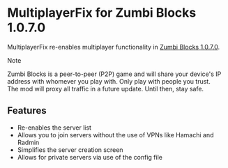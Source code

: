 # MultiplayerFix for Zumbi Blocks 1.0.7.0

MultiplayerFix re-enables multiplayer functionality in [Zumbi Blocks 1.0.7.0](https://zumbiblocks.yolasite.com/).

> [!NOTE]
> Zumbi Blocks is a peer-to-peer (P2P) game and will share your device's IP address with whomever you play with. Only play with people you trust.  
> The mod will proxy all traffic in a future update. Until then, stay safe.

## Features
- Re-enables the server list
- Allows you to join servers without the use of VPNs like Hamachi and Radmin
- Simplifies the server creation screen
- Allows for private servers via use of the config file
